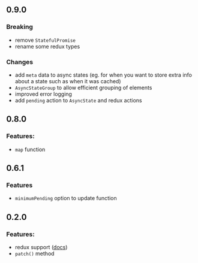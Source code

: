 ## 0.9.0

### Breaking

- remove `StatefulPromise`
- rename some redux types

### Changes

- add `meta` data to async states (eg. for when you want to store extra info about a state such as when it was cached)
- `AsyncStateGroup` to allow efficient grouping of elements
- improved error logging
- add `pending` action to `AsyncState` and redux actions 

## 0.8.0

### Features: 
- `map` function

## 0.6.1

### Features
- `minimumPending` option to update function

## 0.2.0

### Features:
- redux support ([docs](./docs/redux.md))
- `patch()` method
